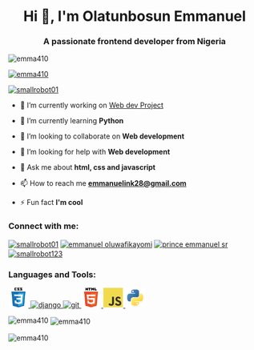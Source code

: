 <h1 align="center">Hi 👋, I'm Olatunbosun Emmanuel</h1>
<h3 align="center">A passionate frontend developer from Nigeria</h3>

<p align="left"> <img src="https://komarev.com/ghpvc/?username=emma410&label=Profile%20views&color=0e75b6&style=flat" alt="emma410" /> </p>

<p align="left"> <a href="https://github.com/ryo-ma/github-profile-trophy"><img src="https://www.google.com/url?sa=i&url=https%3A%2F%2Fwww.abmcollege.com%2Fblog%2Fwhat-you-learn-in-a-web-design-and-development-program&psig=AOvVaw3bNgFO16kXcOCmeE-uFb8F&ust=1696674948210000&source=images&cd=vfe&opi=89978449&ved=0CBEQjRxqFwoTCPC0wbvL4oEDFQAAAAAdAAAAABAE?username=[emma410](https://github.com/emma410)" alt="emma410" /></a> </p>

<p align="left"> <a href="https://twitter.com/smallrobot01" target="blank"><img src="https://img.shields.io/twitter/follow/smallrobot01?logo=twitter&style=for-the-badge" alt="smallrobot01" /></a> </p>

- 🔭 I’m currently working on [Web dev Project](https://emma410.github.io/AmethystSweetBakes/)

- 🌱 I’m currently learning **Python**

- 👯 I’m looking to collaborate on **Web development**

- 🤝 I’m looking for help with **Web development**

- 💬 Ask me about **html, css and javascript**

- 📫 How to reach me **emmanuelink28@gmail.com**

- ⚡ Fun fact **I'm cool**

<h3 align="left">Connect with me:</h3>
<p align="left">
<a href="https://twitter.com/smallrobot01" target="blank"><img align="center" src="https://raw.githubusercontent.com/rahuldkjain/github-profile-readme-generator/master/src/images/icons/Social/twitter.svg" alt="smallrobot01" height="30" width="40" /></a>
<a href="https://linkedin.com/in/emmanuel oluwafikayomi" target="blank"><img align="center" src="https://raw.githubusercontent.com/rahuldkjain/github-profile-readme-generator/master/src/images/icons/Social/linked-in-alt.svg" alt="emmanuel oluwafikayomi" height="30" width="40" /></a>
<a href="https://fb.com/prince emmanuel sr" target="blank"><img align="center" src="https://raw.githubusercontent.com/rahuldkjain/github-profile-readme-generator/master/src/images/icons/Social/facebook.svg" alt="prince emmanuel sr" height="30" width="40" /></a>
<a href="https://instagram.com/smallrobot123" target="blank"><img align="center" src="https://raw.githubusercontent.com/rahuldkjain/github-profile-readme-generator/master/src/images/icons/Social/instagram.svg" alt="smallrobot123" height="30" width="40" /></a>
</p>

<h3 align="left">Languages and Tools:</h3>
<p align="left"> <a href="https://www.w3schools.com/css/" target="_blank" rel="noreferrer"> <img src="https://raw.githubusercontent.com/devicons/devicon/master/icons/css3/css3-original-wordmark.svg" alt="css3" width="40" height="40"/> </a> <a href="https://www.djangoproject.com/" target="_blank" rel="noreferrer"> <img src="https://cdn.worldvectorlogo.com/logos/django.svg" alt="django" width="40" height="40"/> </a> <a href="https://git-scm.com/" target="_blank" rel="noreferrer"> <img src="https://www.vectorlogo.zone/logos/git-scm/git-scm-icon.svg" alt="git" width="40" height="40"/> </a> <a href="https://www.w3.org/html/" target="_blank" rel="noreferrer"> <img src="https://raw.githubusercontent.com/devicons/devicon/master/icons/html5/html5-original-wordmark.svg" alt="html5" width="40" height="40"/> </a> <a href="https://developer.mozilla.org/en-US/docs/Web/JavaScript" target="_blank" rel="noreferrer"> <img src="https://raw.githubusercontent.com/devicons/devicon/master/icons/javascript/javascript-original.svg" alt="javascript" width="40" height="40"/> </a> <a href="https://www.python.org" target="_blank" rel="noreferrer"> <img src="https://raw.githubusercontent.com/devicons/devicon/master/icons/python/python-original.svg" alt="python" width="40" height="40"/> </a> </p>

<p><img align="left" src="https://github-readme-stats.vercel.app/api/top-langs?username=emma410&show_icons=true&locale=en&layout=compact" alt="emma410" /></p>

<p>&nbsp;<img align="center" src="https://github-readme-stats.vercel.app/api?username=emma410&show_icons=true&locale=en" alt="emma410" /></p>

<p><img align="center" src="https://github-readme-streak-stats.herokuapp.com/?user=emma410&" alt="emma410" /></p>
